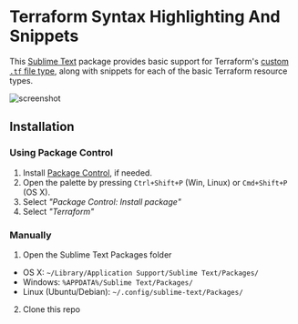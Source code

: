 Terraform Syntax Highlighting And Snippets
==========================================

This [Sublime Text](https://sublimetext.com/) package
provides basic support for Terraform's [custom `.tf` file type](http://www.terraform.io/docs/configuration/syntax.html),
along with snippets for each of the basic Terraform resource types.

![screenshot](screenshot.png)


Installation
------------

### Using Package Control

1. Install [Package Control](https://packagecontrol.io/installation), if needed.
2. Open the palette by pressing `Ctrl+Shift+P` (Win, Linux) or `Cmd+Shift+P` (OS X).
3. Select _"Package Control: Install package"_
4. Select _"Terraform"_

### Manually

1. Open the Sublime Text Packages folder
  - OS X: `~/Library/Application Support/Sublime Text/Packages/`
  - Windows: `%APPDATA%/Sublime Text/Packages/`
  - Linux (Ubuntu/Debian): `~/.config/sublime-text/Packages/`
2. Clone this repo

